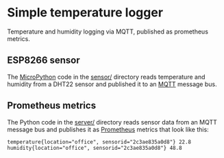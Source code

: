 # Simple temperature logger

Temperature and humidity logging via MQTT, published as prometheus metrics.

## ESP8266 sensor

The [MicroPython][] code in the [sensor/](sensor/) directory reads
temperature and humidity from a DHT22 sensor and published it to an
[MQTT][] message bus.

[micropython]: https://micropython.org
[mqtt]: https://en.wikipedia.org/wiki/MQTT

## Prometheus metrics

The Python code in the [server/](server/) directory reads sensor data
from an MQTT message bus and publishes it as [Prometheus][] metrics
that look like this:

[prometheus]: https://prometheus.io/

```
temperature{location="office", sensorid="2c3ae835a0d8"} 22.8
humidity{location="office", sensorid="2c3ae835a0d8"} 48.8
```
